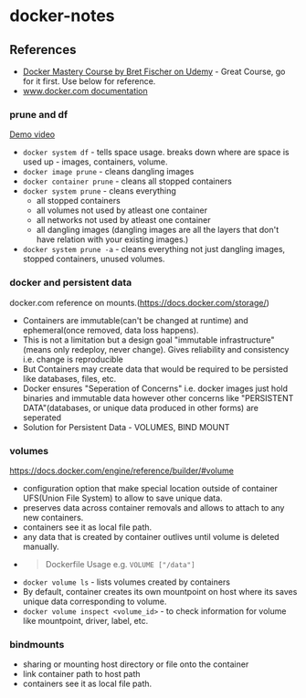 # docker-notes
## References
- [Docker Mastery Course by Bret Fischer on Udemy](https://www.udemy.com/course/docker-mastery/) - Great Course, go for it first. Use below for reference.
- [www.docker.com documentation](https://docs.docker.com/)
### prune and df

[Demo video](https://youtu.be/_4QzP7uwtvI)
- `docker system df` - tells space usage. breaks down where are space is used up - images, containers, volume.
- `docker image prune` - cleans dangling images
- `docker container prune` - cleans all stopped containers
- `docker system prune` - cleans everything 
    - all stopped containers
    - all volumes not used by atleast one container
    - all networks not used by atleast one container
    - all dangling images (dangling images are all the layers that don't have relation with your existing images.)
- `docker system prune -a` - cleans everything not just dangling images, stopped containers, unused volumes. 

### docker and persistent data
docker.com reference on mounts.(https://docs.docker.com/storage/)
- Containers are immutable(can't be changed at runtime) and ephemeral(once removed, data loss happens). 
- This is not a limitation but a design goal "immutable infrastructure"(means only redeploy, never change). Gives reliability and consistency i.e. change is reproducible
- But Containers may create data that would be required to be persisted like databases, files, etc.
- Docker ensures "Seperation of Concerns" i.e. docker images just hold binaries and immutable data however other concerns like "PERSISTENT DATA"(databases, or unique data produced in other forms) are seperated
- Solution for Persistent Data  - VOLUMES, BIND MOUNT

### volumes
https://docs.docker.com/engine/reference/builder/#volume
- configuration option that make special location outside of container UFS(Union File System) to allow to save unique data.
- preserves data across container removals and allows to attach to any new containers.
- containers see it as local file path.
- any data that is created by container outlives until volume is deleted manually.
- >Dockerfile Usage e.g. `VOLUME ["/data"]`
- `docker volume ls` - lists volumes created by containers 
- By default, container creates its own mountpoint on host where its saves unique data corresponding to volume.
- `docker volume inspect <volume_id>` - to check information for volume like mountpoint, driver, label, etc.

### bindmounts
- sharing or mounting host directory or file onto the container
- link container path to host path
- containers see it as local file path.




